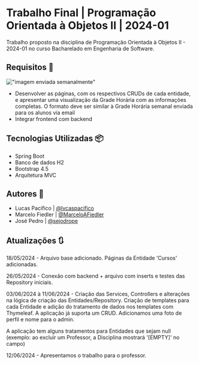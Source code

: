 
# Trabalho Final | Programação Orientada à Objetos II | 2024-01

Trabalho proposto na disciplina de Programação Orientada à Objetos II - 2024-01 no curso Bacharelado em Engenharia de Software.

## Requisitos 📝

!["imagem enviada semanalmente"](https://i.ibb.co/wYPQYtR/image.png)


- Desenvolver as páginas, com os respectivos CRUDs de cada entidade, e apresentar uma visualização da Grade Horária com as informações completas. O formato deve ser similar à Grade Horária semanal enviada para os alunos via email
- Integrar frontend com backend

## Tecnologias Utilizadas 📦

- Spring Boot
- Banco de dados H2
- Bootstrap 4.5
- Arquitetura MVC

## Autores 👥

- Lucas Pacífico | [@lvcaspacifico](https://github.com/lvcaspacifico/)
- Marcelo Fiedler | [@MarceloAFiedler](https://github.com/MarceloAFiedler)
- José Pedro | [@sejodrope](https://github.com/sejodrope)


## Atualizações 🔃

18/05/2024 - Arquivo base adicionado. Páginas da Entidade 'Cursos' adicionadas.

26/05/2024 - Conexão com backend + arquivo com inserts e testes das Repository iniciais.

03/06/2024 à 11/06/2024 - Criação das Services, Controllers e alterações na lógica de criação das Entidades/Repository. Criação de templates para cada Entidade e adição do tratamento de dados nos templates com Thymeleaf. A aplicação já suporta um CRUD. Adicionamos uma foto de perfil e nome para o admin.

A aplicação tem alguns tratamentos para Entidades que sejam null (exemplo: ao excluir um Professor, a Disciplina mostrará '[EMPTY]' no campo)

12/06/2024 - Apresentamos o trabalho para o professor.
